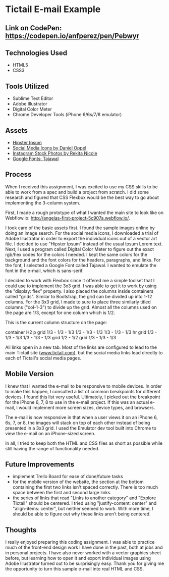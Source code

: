 # Tictail E-mail Example

## Link on CodePen: https://codepen.io/anfperez/pen/Pebwyr

## Technologies Used

* HTML5
* CSS3

## Tools Utilized
* Sublime Text Editor
* Adobe Illustrator
* Digital Color Meter
* Chrome Developer Tools (iPhone 6/6s/7/8 emulator)

## Assets
* [Hipster Ipsum](https://hipsum.co/) 
* [Social Media Icons by Daniel Oppel](https://dribbble.com/shots/1509889-Free-Social-Media-Icons) 
* [Instagram Stock Photos by Rekita Nicole](http://www.rekitanicole.com/blog/2015/8/free-stock-photos)
* [Google Fonts: Tajawal](https://fonts.google.com/specimen/Tajawal)

## Process

When I received this assignment, I was excited to use my CSS skills to be able to work from a spec and build a project from scratch. I did some research and figured that CSS Flexbox would be the best way to go about implementing the 3-column system.

First, I made a rough prototype of what I wanted the main site to look like on Webflow.io: http://angelas-first-project-5c907a.webflow.io/.

I took care of the basic assets first. I found the sample images online by doing an image search. For the social media icons, I downloaded a trial of Adobe Illustrator in order to export the individual icons out of a vector art file. I decided to use "Hipster Ipsum" instead of the usual Ipsum Lorem text. Next, I used a program called Digital Color Meter to figure out the exact rgb/hex codes for the colors I needed. I kept the same colors for the background and the font colors for the headers, paragraphs, and links. For the font, I selected a Google Font called Tajawal. I wanted to emulate the font in the e-mail, which is sans-serif. 

I decided to work with Flexbox since it offered me a simple toolset that I could use to implement the 3x3 grid. I was able to get it to work by using the "display: flex" property. I also placed the columns inside containers called "grids". Similar to Bootstrap, the grid can be divided up into 1-12 columns. For the 3x3 grid, I made to sure to place three similarly titled columns ("col-1-3") to divide up the grid. Almost all the columns used on the page are 1/3, except for one column which is 1/2.

This is the current column structure on the page:

container
H2
p
grid
	1/3 - 1/3 - 1/3
	1/3 - 1/3 - 1/3
	1/3 - 1/3 - 1/3
hr
grid
	1/3 - 1/3 - 1/3
	1/3 - 1/3 - 1/3
grid
	1/2 - 1/2 
grid
	1/3 - 1/3 - 1/3

All links open in a new tab. Most of the links are configured to lead to the main Tictail site (www.tictail.com), but the social media links lead directly to each of Tictail's social media pages.

## Mobile Version 

I knew that I wanted the e-mail to be responsive to mobile devices. In order to make this happen, I consulted a list of common breakpoints for different devices. I found [this](https://css-tricks.com/snippets/css/media-queries-for-standard-devices/) list very useful. Ultimately, I picked out the breakpoint for the iPhone 6, 7, 8 to use in the e-mail project. If this was an actual e-mail, I would implement more screen sizes, device types, and browsers.

The e-mail is now responsive in that when a user views it on an iPhone 6, 6s, 7, or 8, the images will stack on top of each other instead of being presented in a 3x3 grid. I used the Emulator dev tool built into Chrome to view the e-mail on an iPhone-sized screen. 

In all, I tried to keep both the HTML and CSS files as short as possible while still having the range of functionality needed.

## Future Improvements

* implement Trello Board for ease of done/future tasks
* for the mobile version of the website, the section at the bottom containing the first two links isn't spaced correctly. There is too much space between the first and second large links. 
* the series of links that read "Links to another category" and "Explore Tictail" should be centered. I tried using "justify-content: center" and "align-items: center", but neither seemed to work. With more time, I should be able to figure out why these links aren't being centered.

## Thoughts

I really enjoyed preparing this coding assignment. I was able to practice much of the front-end design work I have done in the past, both at jobs and in personal projects. I have also never worked with a vector graphics sheet before, but learning how to open it and export individual images using Adobe Illustrator turned out to be surprisingly easy. Thank you for giving me the opportunity to turn this sample e-mail into real HTML and CSS. 